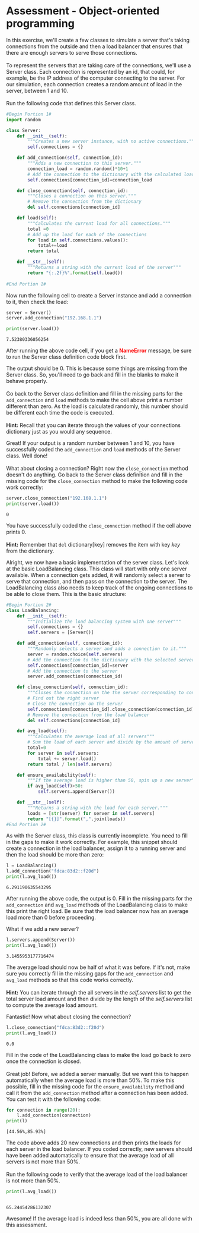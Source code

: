 
# Assessment - Object-oriented programming

In this exercise, we'll create a few classes to simulate a server that's taking connections from the outside and then a load balancer that ensures that there are enough servers to serve those connections. 
<br><br>
To represent the servers that are taking care of the connections, we'll use a Server class. Each connection is represented by an id, that could, for example, be the IP address of the computer connecting to the server.  For our simulation, each connection creates a random amount of load in the server, between 1 and 10.
<br><br>
Run the following code that defines this Server class.


```python
#Begin Portion 1#
import random

class Server:
    def __init__(self):
        """Creates a new server instance, with no active connections."""
        self.connections = {}

    def add_connection(self, connection_id):
        """Adds a new connection to this server."""
        connection_load = random.random()*10+1
        # Add the connection to the dictionary with the calculated load
        self.connections[connection_id]=connection_load

    def close_connection(self, connection_id):
        """Closes a connection on this server."""
        # Remove the connection from the dictionary
        del self.connections[connection_id]

    def load(self):
        """Calculates the current load for all connections."""
        total =0
        # Add up the load for each of the connections
        for load in self.connections.values():
            total+=load
        return total

    def __str__(self):
        """Returns a string with the current load of the server"""
        return "{:.2f}%".format(self.load())
    
#End Portion 1#
```

Now run the following cell to create a Server instance and add a connection to it, then check the load:


```python
server = Server()
server.add_connection("192.168.1.1")

print(server.load())


```

    7.52380336056254


After running the above code cell, if you get a **<font color =red>NameError</font>** message, be sure to run the Server class definition code block first.

The output should be 0.  This is because some things are missing from the Server class. So, you'll need to go back and fill in the blanks to make it behave properly. 
<br><br>
Go back to the Server class definition and fill in the missing parts for the `add_connection` and `load` methods to make the cell above print a number different than zero.  As the load is calculated randomly, this number should be different each time the code is executed.
<br><br>
**Hint:** Recall that you can iterate through the values of your connections dictionary just as you would any sequence.

Great! If your output is a random number between 1 and 10, you have successfully coded the `add_connection` and `load` methods of the Server class.  Well done!
<br><br>
What about closing a connection? Right now the `close_connection` method doesn't do anything. Go back to the Server class definition and fill in the missing code for the `close_connection` method to make the following code work correctly:


```python
server.close_connection("192.168.1.1")
print(server.load())

```

    0


You have successfully coded the `close_connection` method if the cell above prints 0.
<br><br>
**Hint:** Remember that `del` dictionary[key] removes the item with key *key* from the dictionary.

Alright, we now have a basic implementation of the server class. Let's look at the basic LoadBalancing class. This class will start with only one server available. When a connection gets added, it will randomly select a server to serve that connection, and then pass on the connection to the server. The LoadBalancing class also needs to keep track of the ongoing connections to be able to close them. This is the basic structure:


```python
#Begin Portion 2#
class LoadBalancing:
    def __init__(self):
        """Initialize the load balancing system with one server"""
        self.connections = {}
        self.servers = [Server()]

    def add_connection(self, connection_id):
        """Randomly selects a server and adds a connection to it."""
        server = random.choice(self.servers)
        # Add the connection to the dictionary with the selected server
        self.connections[connection_id]=server
        # Add the connection to the server
        server.add_connection(connection_id)

    def close_connection(self, connection_id):
        """Closes the connection on the the server corresponding to connection_id."""
        # Find out the right server
        # Close the connection on the server
        self.connections[connection_id].close_connection(connection_id)
        # Remove the connection from the load balancer
        del self.connections[connection_id]

    def avg_load(self):
        """Calculates the average load of all servers"""
        # Sum the load of each server and divide by the amount of servers
        total=0
        for server in self.servers:
            total += server.load()    
        return total / len(self.servers)

    def ensure_availability(self):
        """If the average load is higher than 50, spin up a new server"""
        if avg_load(self)>50:
            self.servers.append(Server())

    def __str__(self):
        """Returns a string with the load for each server."""
        loads = [str(server) for server in self.servers]
        return "[{}]".format(",".join(loads))
#End Portion 2#
```

As with the Server class, this class is currently incomplete. You need to fill in the gaps to make it work correctly. For example, this snippet should create a connection in the load balancer, assign it to a running server and then the load should be more than zero:


```python
l = LoadBalancing()
l.add_connection("fdca:83d2::f20d")
print(l.avg_load())

```

    6.291190635543295


After running the above code, the output is 0.  Fill in the missing parts for the `add_connection` and `avg_load` methods of the LoadBalancing class to make this print the right load. Be sure that the load balancer now has an average load more than 0 before proceeding.

What if we add a new server?


```python
l.servers.append(Server())
print(l.avg_load())

```

    3.1455953177716474


The average load should now be half of what it was before. If it's not, make sure you correctly fill in the missing gaps for the `add_connection` and `avg_load` methods so that this code works correctly. 
<br><br>
**Hint:** You can iterate through the all servers in the *self.servers* list to get the total server load amount and then divide by the length of the *self.servers* list to compute the average load amount.

Fantastic! Now what about closing the connection?


```python
l.close_connection("fdca:83d2::f20d")
print(l.avg_load())

```

    0.0


Fill in the code of the LoadBalancing class to make the load go back to zero once the connection is closed.
<br><br>
Great job! Before, we added a server manually. But we want this to happen automatically when the average load is more than 50%. To make this possible, fill in the missing code for the `ensure_availability` method and call it from the `add_connection` method after a connection has been added. You can test it with the following code:


```python
for connection in range(20):
    l.add_connection(connection)
print(l)

```

    [44.56%,85.93%]


The code above adds 20 new connections and then prints the loads for each server in the load balancer.  If you coded correctly, new servers should have been added automatically to ensure that the average load of all servers is not more than 50%.
<br><br>
Run the following code to verify that the average load of the load balancer is not more than 50%.


```python
print(l.avg_load())



```

    65.24454286132307


Awesome! If the average load is indeed less than 50%, you are all done with this assessment.
